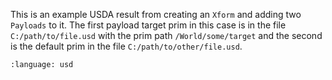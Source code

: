 This is an example USDA result from creating an `Xform` and adding two `Payloads` to it. The first payload target prim in this case is in the file `C:/path/to/file.usd` with the prim path `/World/some/target` and the second is the default prim in the file `C:/path/to/other/file.usd`.
``` {literalinclude} usda.usda
:language: usd
``` 